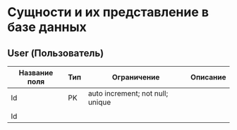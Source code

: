 # Сущности и их представление в базе данных

## User (Пользователь)
| Название поля | Тип | Ограничение | Описание |
|---------------|-----|-------------|----------|
|Id             |PK   |auto increment; not null; unique	             |          |
|               |     |             |          |
|Id             |     |             |          |
